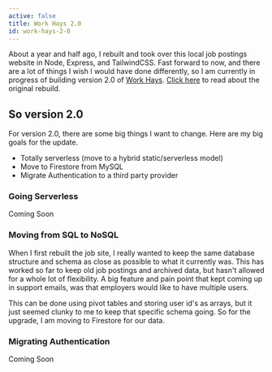 ```yaml
---
active: false
title: Work Hays 2.0
id: work-hays-2-0
---
```


About a year and half ago, I rebuilt and took over this local job postings website in Node, Express, and TailwindCSS. Fast forward to now, and there are a lot of things I wish I would have done differently, so I am currently in progress of building version 2.0 of [Work Hays](https://workhays.com/). [Click here](https://www.garrettbland.com/projects/work-hays/) to read about the original rebuild.

## So version 2.0

For version 2.0, there are some big things I want to change. Here are my big goals for the update.

-   Totally serverless (move to a hybrid static/serverless model)
-   Move to Firestore from MySQL
-   Migrate Authentication to a third party provider

### Going Serverless

Coming Soon

### Moving from SQL to NoSQL

When I first rebuilt the job site, I really wanted to keep the same database structure and schema as close as possible to what it currently was. This has worked so far to keep old job postings and archived data, but hasn't allowed for a whole lot of flexibility. A big feature and pain point that kept coming up in support emails, was that employers would like to have multiple users.

This can be done using pivot tables and storing user id's as arrays, but it just seemed clunky to me to keep that specific schema going. So for the upgrade, I am moving to Firestore for our data.

### Migrating Authentication

Coming Soon
